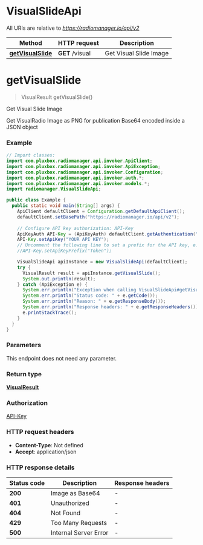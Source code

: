 # VisualSlideApi

All URIs are relative to *https://radiomanager.io/api/v2*

| Method | HTTP request | Description |
|------------- | ------------- | -------------|
| [**getVisualSlide**](VisualSlideApi.md#getVisualSlide) | **GET** /visual | Get Visual Slide Image |


<a name="getVisualSlide"></a>
# **getVisualSlide**
> VisualResult getVisualSlide()

Get Visual Slide Image

Get VisualRadio Image as PNG for publication Base64 encoded inside a JSON object

### Example
```java
// Import classes:
import com.pluxbox.radiomanager.api.invoker.ApiClient;
import com.pluxbox.radiomanager.api.invoker.ApiException;
import com.pluxbox.radiomanager.api.invoker.Configuration;
import com.pluxbox.radiomanager.api.invoker.auth.*;
import com.pluxbox.radiomanager.api.invoker.models.*;
import radiomanager.VisualSlideApi;

public class Example {
  public static void main(String[] args) {
    ApiClient defaultClient = Configuration.getDefaultApiClient();
    defaultClient.setBasePath("https://radiomanager.io/api/v2");
    
    // Configure API key authorization: API-Key
    ApiKeyAuth API-Key = (ApiKeyAuth) defaultClient.getAuthentication("API-Key");
    API-Key.setApiKey("YOUR API KEY");
    // Uncomment the following line to set a prefix for the API key, e.g. "Token" (defaults to null)
    //API-Key.setApiKeyPrefix("Token");

    VisualSlideApi apiInstance = new VisualSlideApi(defaultClient);
    try {
      VisualResult result = apiInstance.getVisualSlide();
      System.out.println(result);
    } catch (ApiException e) {
      System.err.println("Exception when calling VisualSlideApi#getVisualSlide");
      System.err.println("Status code: " + e.getCode());
      System.err.println("Reason: " + e.getResponseBody());
      System.err.println("Response headers: " + e.getResponseHeaders());
      e.printStackTrace();
    }
  }
}
```

### Parameters
This endpoint does not need any parameter.

### Return type

[**VisualResult**](VisualResult.md)

### Authorization

[API-Key](../README.md#API-Key)

### HTTP request headers

 - **Content-Type**: Not defined
 - **Accept**: application/json

### HTTP response details
| Status code | Description | Response headers |
|-------------|-------------|------------------|
| **200** | Image as Base64 |  -  |
| **401** | Unauthorized |  -  |
| **404** | Not Found |  -  |
| **429** | Too Many Requests |  -  |
| **500** | Internal Server Error |  -  |

